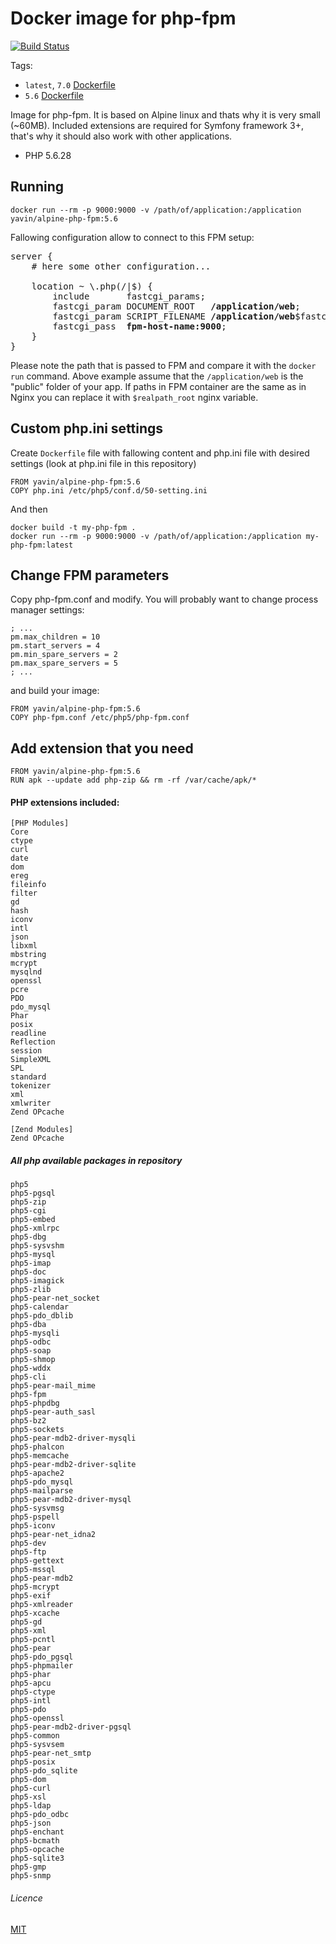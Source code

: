 # Docker image for php-fpm

[![Build Status](https://travis-ci.org/Yavin/docker-alpine-php-fpm.svg?branch=5.6)](https://travis-ci.org/Yavin/docker-alpine-php-fpm)

Tags:
* `latest`, `7.0` [Dockerfile](https://github.com/Yavin/docker-alpine-php-fpm/blob/master/Dockerfile)
* `5.6` [Dockerfile](https://github.com/Yavin/docker-alpine-php-fpm/blob/5.6/Dockerfile)

Image for php-fpm. It is based on Alpine linux and thats why it is very small (~60MB). Included extensions are required for Symfony framework 3+, that's why it should also work with other applications.
* PHP 5.6.28

## Running
```
docker run --rm -p 9000:9000 -v /path/of/application:/application yavin/alpine-php-fpm:5.6
```

Fallowing configuration allow to connect to this FPM setup:
<pre>
server {
    # here some other configuration...

    location ~ \.php(/|$) {
        include       fastcgi_params;
        fastcgi_param DOCUMENT_ROOT   <b>/application/web</b>;
        fastcgi_param SCRIPT_FILENAME <b>/application/web</b>$fastcgi_script_name;
        fastcgi_pass  <b>fpm-host-name:9000</b>;
    }
}
</pre>

Please note the path that is passed to FPM and compare it with the `docker run` command.
Above example assume that the `/application/web` is the "public" folder of your app.
If paths in FPM container are the same as in Nginx you can replace it with `$realpath_root`
nginx variable.

## Custom php.ini settings
Create `Dockerfile` file with fallowing content and php.ini file with desired settings (look at php.ini file in this repository)
```
FROM yavin/alpine-php-fpm:5.6
COPY php.ini /etc/php5/conf.d/50-setting.ini
```
And then
```
docker build -t my-php-fpm .
docker run --rm -p 9000:9000 -v /path/of/application:/application my-php-fpm:latest
```

## Change FPM parameters
Copy php-fpm.conf and modify. You will probably want to change process manager settings:
```
; ...
pm.max_children = 10
pm.start_servers = 4
pm.min_spare_servers = 2
pm.max_spare_servers = 5
; ...
```
and build your image:
```
FROM yavin/alpine-php-fpm:5.6
COPY php-fpm.conf /etc/php5/php-fpm.conf
```

## Add extension that you need
```
FROM yavin/alpine-php-fpm:5.6
RUN apk --update add php-zip && rm -rf /var/cache/apk/*
```

#### PHP extensions included:
```
[PHP Modules]
Core
ctype
curl
date
dom
ereg
fileinfo
filter
gd
hash
iconv
intl
json
libxml
mbstring
mcrypt
mysqlnd
openssl
pcre
PDO
pdo_mysql
Phar
posix
readline
Reflection
session
SimpleXML
SPL
standard
tokenizer
xml
xmlwriter
Zend OPcache

[Zend Modules]
Zend OPcache
```

##### All php available packages in repository
```
php5
php5-pgsql
php5-zip
php5-cgi
php5-embed
php5-xmlrpc
php5-dbg
php5-sysvshm
php5-mysql
php5-imap
php5-doc
php5-imagick
php5-zlib
php5-pear-net_socket
php5-calendar
php5-pdo_dblib
php5-dba
php5-mysqli
php5-odbc
php5-soap
php5-shmop
php5-wddx
php5-cli
php5-pear-mail_mime
php5-fpm
php5-phpdbg
php5-pear-auth_sasl
php5-bz2
php5-sockets
php5-pear-mdb2-driver-mysqli
php5-phalcon
php5-memcache
php5-pear-mdb2-driver-sqlite
php5-apache2
php5-pdo_mysql
php5-mailparse
php5-pear-mdb2-driver-mysql
php5-sysvmsg
php5-pspell
php5-iconv
php5-pear-net_idna2
php5-dev
php5-ftp
php5-gettext
php5-mssql
php5-pear-mdb2
php5-mcrypt
php5-exif
php5-xmlreader
php5-xcache
php5-gd
php5-xml
php5-pcntl
php5-pear
php5-pdo_pgsql
php5-phpmailer
php5-phar
php5-apcu
php5-ctype
php5-intl
php5-pdo
php5-openssl
php5-pear-mdb2-driver-pgsql
php5-common
php5-sysvsem
php5-pear-net_smtp
php5-posix
php5-pdo_sqlite
php5-dom
php5-curl
php5-xsl
php5-ldap
php5-pdo_odbc
php5-json
php5-enchant
php5-bcmath
php5-opcache
php5-sqlite3
php5-gmp
php5-snmp
```

###### Licence
[MIT](https://opensource.org/licenses/MIT)
